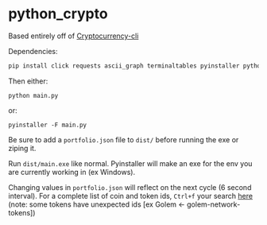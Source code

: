 # python_crypto

Based entirely off of [Cryptocurrency-cli](https://www.npmjs.com/package/cryptocurrency-cli)

Dependencies:

```bash
pip install click requests ascii_graph terminaltables pyinstaller python-dateutil
```

Then either:

`python main.py`

or:

`pyinstaller -F main.py`

Be sure to add a `portfolio.json` file to `dist/` before running the exe or ziping it.

Run `dist/main.exe` like normal. Pyinstaller will make an exe for the env you are currently working in (ex Windows).

Changing values in `portfolio.json` will reflect on the next cycle (6 second interval). For a complete list of coin and token ids, `Ctrl+f` your search [here](https://api.coinmarketcap.com/v1/ticker/?limit=0) (note: some tokens have unexpected ids [ex Golem <- golem-network-tokens])
